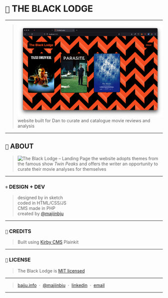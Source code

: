 # `🎥` THE BLACK LODGE
---
> ![The Black Lodge – Landing Page](assets/readme/banner.png)<br>
website built for Dan to curate and catalogue movie reviews and analysis
---
## `🍿` ABOUT
> ![The Black Lodge – Landing Page](assets/readme/about.gif)
> the website adopts themes from the famous show *Twin Peaks* and offers  the writer an opportunity to curate their movie analyses for themselves
---
### `⚜️` DESIGN + DEV
> designed by in sketch<br>
> coded in HTML/CSS/JS<br>
> CMS made in PHP<br>
created by [@majiinbju](https://github.com/majiinbju)
---
### `📄` CREDITS
> Built using [Kirby CMS](https://getkirby.com/) Plainkit
---
### `🪪` LICENSE
> The Black Lodge is [MIT licensed](https://github.com/majiinbju/joga/blob/main/LICENSE)
---
> [bajju.info](https://www.bajju.info) &nbsp;&middot;&nbsp;
> [@majiinbju](https://github.com/majiinbju) &nbsp;&middot;&nbsp;
> [linkedin](https://www.linkedin.com/in/vivek-bajaj-4a8035152/) &nbsp;&middot;&nbsp;
> [email](mailto:hi@vivekbajaj.design)
---
